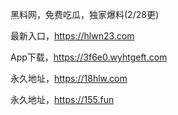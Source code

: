 黑料网，免费吃瓜，独家爆料(2/28更)

最新入口，https://hlwn23.com

App下载，https://3f6e0.wyhtgeft.com

永久地址，https://18hlw.com

永久地址，https://155.fun
